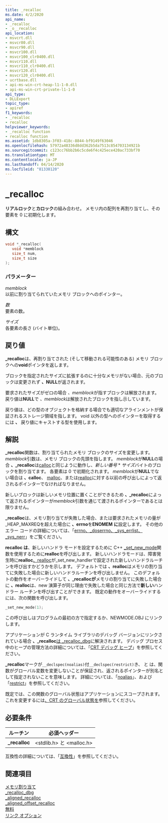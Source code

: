 ```yaml
---
title: _recalloc
ms.date: 4/2/2020
api_name:
- _recalloc
- _o__recalloc
api_location:
- msvcrt.dll
- msvcr80.dll
- msvcr90.dll
- msvcr100.dll
- msvcr100_clr0400.dll
- msvcr110.dll
- msvcr110_clr0400.dll
- msvcr120.dll
- msvcr120_clr0400.dll
- ucrtbase.dll
- api-ms-win-crt-heap-l1-1-0.dll
- api-ms-win-crt-private-l1-1-0
api_type:
- DLLExport
topic_type:
- apiref
f1_keywords:
- _recalloc
- recalloc
helpviewer_keywords:
- _recalloc function
- recalloc function
ms.assetid: 1db8305a-3f03-418c-8844-bf9149f63046
ms.openlocfilehash: 57972a48336d8dd362b5da7513c854703134921b
ms.sourcegitcommit: c123cc76bb2b6c5cde6f4c425ece420ac733bf70
ms.translationtype: MT
ms.contentlocale: ja-JP
ms.lasthandoff: 04/14/2020
ms.locfileid: "81338120"
---
```

# <a name="_recalloc"></a>_recalloc

**リアルロック**と**カロック**の組み合わせ。 メモリ内の配列を再割り当てし、その要素を 0 に初期化します。

## <a name="syntax"></a>構文

```C
void *_recalloc(
   void *memblock
   size_t num,
   size_t size
);
```

### <a name="parameters"></a>パラメーター

*memblock*<br/>
以前に割り当てられていたメモリ ブロックへのポインター。

*数*<br/>
要素の数。

*サイズ*<br/>
各要素の長さ (バイト単位)。

## <a name="return-value"></a>戻り値

**_recalloc**は、再割り当てされた (そして移動される可能性のある) メモリ ブロックへの**void**ポインタを返します。

ブロックを指定されたサイズに拡張するのに十分なメモリがない場合、元のブロックは変更されず **、NULL**が返されます。

要求されたサイズがゼロの場合 *、memblock*が指すブロックは解放されます。戻り値は**NULL**で *、memblock*は解放されたブロックを指し示しています。

戻り値は、どの型のオブジェクトを格納する場合でも適切なアラインメントが保証されるストレージ領域を指します。 void 以外の型へのポインターを取得するには **、** 戻り値にキャストする型を使用します。

## <a name="remarks"></a>解説

**_recalloc**関数は、割り当てられたメモリ ブロックのサイズを変更します。 *memblock*引数は、メモリ ブロックの先頭を指します。 *memblock*が**NULL**の場合 **、_recalloc**は[calloc](calloc.md)と同じように動作し、*新しい番号* * *サイズ*バイトのブロックを割り当てます。 各要素は 0 で初期化されます。 *memblock*が**NULL**でない場合は **、calloc**、 [malloc](malloc.md)、または[realloc](realloc.md)に対する以前の呼び出しによって返されるポインターでなければなりません。

新しいブロックは新しいメモリ位置に置くことができるため **、_recalloc**によって返されるポインターが*memblock*引数を通じて渡されるポインターであるとは限りません。

**_recalloc**は、メモリ割り当てが失敗した場合、または要求されたメモリの量が_HEAP_MAXREQを超えた場合に **、errno**を**ENOMEM** **に**設定します。 その他のエラー コードの詳細については、「[errno、_doserrno、_sys_errlist、_sys_nerr](../../c-runtime-library/errno-doserrno-sys-errlist-and-sys-nerr.md)」をご覧ください。

**recalloc は**、新しいハンドラ モードを設定するために C++ [_set_new_mode](set-new-mode.md)関数を使用するために**realloc**を呼び出します。 新しいハンドラモードは、障害発生時に**realloc**[、realloc](set-new-handler.md)が_set_new_handlerで設定された新しいハンドラルーチンを呼び出すかどうかを示します。 デフォルトでは **、realloc**はメモリの割り当てに失敗した場合に新しいハンドラルーチンを呼び出しません。 このデフォルトの動作をオーバーライドして **、_recallocが**メモリの割り当てに失敗した場合に **、realloc**は、new 演算子が同じ理由で失敗した場合と同じ方法で**新しい**ハンドラー ルーチンを呼び出すことができます。 既定の動作をオーバーライドするには、次の関数を呼び出します。

```C
_set_new_mode(1);
```

この呼び出しはプログラムの最初の方で指定するか、NEWMODE.OBJ にリンクします。

アプリケーションが C ランタイム ライブラリのデバッグ バージョンにリンクされている場合 **、_recalloc**[は _recalloc_dbg](recalloc-dbg.md)に解決されます。 デバッグ プロセス中のヒープの管理方法の詳細については、「[CRT デバッグ ヒープ](/visualstudio/debugger/crt-debug-heap-details)」を参照してください。

**_recalloc**マークが`__declspec(noalias)`付`__declspec(restrict)`き、 と は、関数がグローバル変数を変更しないことが保証され、返されるポインターが別名として指定されないことを意味します。 詳細については、「[noalias](../../cpp/noalias.md)」、および「[restrict](../../cpp/restrict.md)」を参照してください。

既定では、この関数のグローバル状態はアプリケーションにスコープされます。 これを変更するには[、CRT のグローバル状態を](../global-state.md)参照してください。

## <a name="requirements"></a>必要条件

|ルーチン|必須ヘッダー|
|-------------|---------------------|
|**_recalloc**|\<stdlib.h> と \<malloc.h>|

互換性の詳細については、「[互換性](../../c-runtime-library/compatibility.md)」を参照してください。

## <a name="see-also"></a>関連項目

[メモリ割り当て](../../c-runtime-library/memory-allocation.md)<br/>
[_recalloc_dbg](recalloc-dbg.md)<br/>
[_aligned_recalloc](aligned-recalloc.md)<br/>
[_aligned_offset_recalloc](aligned-offset-recalloc.md)<br/>
[無料](free.md)<br/>
[リンク オプション](../../c-runtime-library/link-options.md)<br/>
